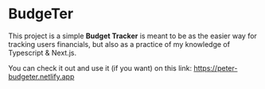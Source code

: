 # BudgeTer

This project is a simple **Budget Tracker** is meant to be as the easier way for tracking users financials, but also as a practice of my knowledge of Typescript & Next.js. 

You can check it out and use it (if you want) on this link: https://peter-budgeter.netlify.app